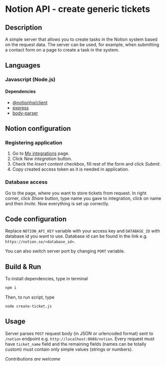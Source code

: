 # Notion API - create generic tickets
## Description
A simple server that allows you to create tasks 
in the Notion system based on the request data. 
The server can be used, for example, when submitting 
a contact form on a page to create a task in the system.
## Languages
### Javascript (Node.js)
#### Dependencies
- [@notionhq/client](https://www.npmjs.com/package/@notionhq/client)
- [express](https://www.npmjs.com/package/express)
- [body-parser](https://www.npmjs.com/package/body-parser)

## Notion configuration
### Registering application
1. Go to [My integrations](https://www.notion.so/my-integrations) page.
2. Click _New integration_ button.
3. Check the _Insert content_ checkbox, fill rest of the form and click _Submit_.
4. Copy created access token as it is needed in application.

### Database access
Go to the page, where you want to store tickets from request. In right corner, 
click _Share_ button, type name you gave to integration, click on name and then _Invite_. Now everything is 
set up correctly.

## Code configuration
Replace `NOTION_API_KEY` variable with your access key and `DATABASE_ID` with
database id you want to use. Database id can be found in the link e.g. `https://notion.so/<database_id>`.

You can also switch server port by changing `PORT` variable. 

## Build & Run
To install dependencies, type in terminal
```bash
npm i
```

Then, to run script, type
```shell
node create-ticket.js
```

## Usage
Server parses `POST` request body (in JSON or urlencoded format) sent to `/notion` endpoint e.g. 
`http://localhost:8080/notion`. Every request must have `ticket_name` field
and the remaining fields (names can be totally custom) must contain only simple values (strings or numbers).

_Contributions are welcome_
